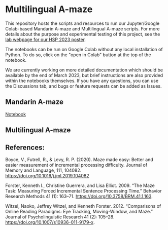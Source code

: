 # Multilingual A-maze

This repository hosts the scripts and resources to run our Jupyter/Google Colab-based Mandarin A-maze and Multilingual A-maze scripts. For more details about the purpose and experimental testing of this project, see the [lab webpage for our HSP 2023 poster](https://umwordlab.github.io/output/HSP2023_maze/). 

The notebooks can be run on Google Colab without any local installation of Python. To do so, click on the "open in Colab" button at the top of the notebook.

We are currently working on more detailed documentation which should be available by the end of March 2023, but brief instructions are also provided within the notebooks themselves. If you have any questions, you can use the Discussions tab, and bugs or feature requests can be added as Issues. 

## Mandarin A-maze

[Notebook](https://github.com/UMWordLab/multilingual_amaze/blob/main/Mandarin_A_maze_Alternative_Generation.ipynb)

## Multilingual A-maze

## References:

Boyce, V., Futrell, R., & Levy, R. P. (2020). Maze made easy: Better and easier measurement of incremental processing difficulty. Journal of Memory and Language, 111, 104082. https://doi.org/10.1016/j.jml.2019.104082

Forster, Kenneth I., Christine Guerrera, and Lisa Elliot. 2009. “The Maze Task: Measuring Forced Incremental Sentence Processing Time.” Behavior Research Methods 41 (1): 163–71. https://doi.org/10.3758/BRM.41.1.163.

Witzel, Naoko, Jeffrey Witzel, and Kenneth Forster. 2012. “Comparisons of Online Reading Paradigms: Eye Tracking, Moving-Window, and Maze.” Journal of Psycholinguistic Research 41 (2): 105–28. https://doi.org/10.1007/s10936-011-9179-x.

